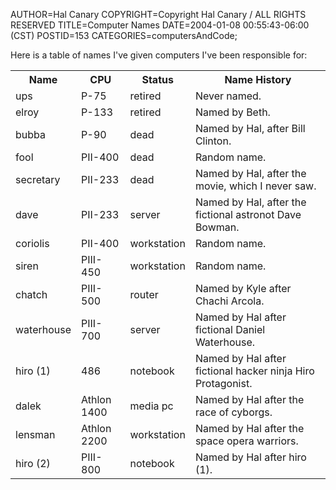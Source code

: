 AUTHOR=Hal Canary
COPYRIGHT=Copyright Hal Canary / ALL RIGHTS RESERVED
TITLE=Computer Names
DATE=2004-01-08 00:55:43-06:00 (CST)
POSTID=153
CATEGORIES=computersAndCode;

Here is a table of names I've given computers I've been responsible for:

<table class="border">
<tr><th> Name       </th><th> CPU         </th><th> Status      </th><th> Name History                                                </th></tr>
<tr><td> ups        </td><td> P-75        </td><td> retired     </td><td> Never named.                                                </td></tr>
<tr><td> elroy      </td><td> P-133       </td><td> retired     </td><td> Named by Beth.                                              </td></tr>
<tr><td> bubba      </td><td> P-90        </td><td> dead        </td><td> Named by Hal, after Bill Clinton.                           </td></tr>
<tr><td> fool       </td><td> PII-400     </td><td> dead        </td><td> Random name.                                                </td></tr>
<tr><td> secretary  </td><td> PII-233     </td><td> dead        </td><td> Named by Hal, after the movie, which I never saw.           </td></tr>
<tr><td> dave       </td><td> PII-233     </td><td> server      </td><td> Named by Hal, after the fictional astronot Dave Bowman.     </td></tr>
<tr><td> coriolis   </td><td> PII-400     </td><td> workstation </td><td> Random name.                                                </td></tr>
<tr><td> siren      </td><td> PIII-450    </td><td> workstation </td><td> Random name.                                                </td></tr>
<tr><td> chatch     </td><td> PIII-500    </td><td> router      </td><td> Named by Kyle after Chachi Arcola.                          </td></tr>
<tr><td> waterhouse </td><td> PIII-700    </td><td> server      </td><td> Named by Hal after fictional Daniel Waterhouse.             </td></tr>
<tr><td> hiro (1)   </td><td> 486         </td><td> notebook    </td><td> Named by Hal after fictional hacker ninja Hiro Protagonist. </td></tr>
<tr><td> dalek      </td><td> Athlon 1400 </td><td> media pc    </td><td> Named by Hal after the race of cyborgs.                     </td></tr>
<tr><td> lensman    </td><td> Athlon 2200 </td><td> workstation </td><td> Named by Hal after the space opera warriors.                </td></tr>
<tr><td> hiro (2)   </td><td> PIII-800    </td><td> notebook    </td><td> Named by Hal after hiro (1).                                </td></tr>
</table>
